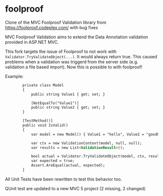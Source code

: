 foolproof
=========

Clone of the MVC Foolproof Validation library from https://foolproof.codeplex.com/ with bug fixes


MVC Foolproof Validation aims to extend the Data Annotation validation provided in ASP.NET MVC.


This fork targets the issue of Foolproof to not work with ```Validator.TryValidateObject(...)```. It would always return true. This caused problems when a validation was triggerd from the server side (e.g. validation a file based import). Now this is possible to with foolproof!

Example:
```html
        private class Model
        {
            public string Value1 { get; set; }

            [NotEqualTo("Value1")]
            public string Value2 { get; set; }
        }

        [TestMethod()]
        public void IsValid()
        {
            var model = new Model() { Value1 = "hello", Value2 = "goodbye" };

            var ctx = new ValidationContext(model, null, null);
            var results = new List<ValidationResult>();

            bool actual = Validator.TryValidateObject(model, ctx, results, true);
            var expected = true;
            Assert.AreEqual(actual, expected);
        }
```

All Unit Tests have been rewritten to test this behavior too.

QUnit test are updated to a new MVC 5 project (2 missing, 2 changed)